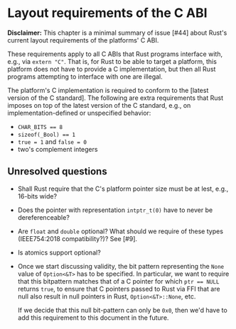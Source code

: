 # Layout requirements of the C ABI

**Disclaimer:** This chapter is a minimal summary of issue [#44] about Rust's
current layout requirements of the platforms' C ABI.

These requirements apply to all C ABIs that Rust programs interface with, e.g.,
via `extern "C"`. That is, for Rust to be able to target a platform, this
platform does not have to provide a C implementation, but then all Rust programs
attempting to interface with one are illegal.

The platform's C implementation is required to conform to the [latest version of
the C standard]. The following are extra requirements that Rust imposes on top
of the latest version of the C standard, e.g., on implementation-defined or
unspecified behavior:

* `CHAR_BITS == 8`
* `sizeof(_Bool) == 1`
* `true = 1` and `false = 0`
* two's complement integers

## Unresolved questions

* Shall Rust require that the C's platform pointer size must be at lest, e.g.,
  16-bits wide?
* Does the pointer with representation `intptr_t(0)` have to never be
  dereferenceable?
* Are `float` and `double` optional? What should we require of these types
  (IEEE754:2018 compatibility?)? See [#9].
* Is atomics support optional?

 * Once we start discussing validity, the bit pattern representing the `None`
   value of `Option<&T>` has to be specified. In particular, we want to require
   that this bitpattern matches that of a C pointer for which `ptr == NULL`
   returns `true`, to ensure that C pointers passed to Rust via FFI that are
   null also result in null pointers in Rust, `Option<&T>::None`, etc.
   
   If we decide that this null bit-pattern can only be `0x0`, then we'd have to
   add this requirement to this document in the future.
  
[latest_c_std]: http://www.open-std.org/jtc1/sc22/wg14/www/abq/c17_updated_proposed_fdis.pdf
